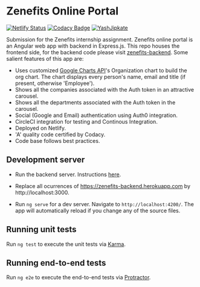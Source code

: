 # Zenefits Online Portal

[![Netlify Status](https://api.netlify.com/api/v1/badges/98f9f68b-8109-4fec-8284-a9d2862bdf7f/deploy-status)](https://app.netlify.com/sites/zenefits-employee-portal/deploys) [![Codacy Badge](https://api.codacy.com/project/badge/Grade/24d168fc46b5459f82c908e94c2082f7)](https://www.codacy.com/manual/YashJipkate/zenefits-frontend?utm_source=github.com&amp;utm_medium=referral&amp;utm_content=YashJipkate/zenefits-frontend&amp;utm_campaign=Badge_Grade) [![YashJipkate](https://circleci.com/gh/YashJipkate/zenefits-frontend.svg?style=svg)](https://circleci.com/gh/YashJipkate/zenefits-frontend)

Submission for the Zenefits internship assignment. Zenefits online portal is an Angular web app with backend in Express.js. This repo houses the frontend side, for the backend code please visit [zenefits-backend](https://github.com/YashJipkate/zenefits-backend). Some salient features of this app are:

- Uses customized [Google Charts API](https://developers.google.com/chart/interactive/docs/gallery/orgchart)'s    Organization chart to build the org chart. The chart displays every person's name, email and title (if present, otherwise 'Employee').
- Shows all the companies associated with the Auth token in an attractive carousel.
- Shows all the departments associated with the Auth token in the carousel.
- Social (Google and Email) authentication using Auth0 integration.
- CircleCI integration for testing and Continous Integration.
- Deployed on Netlify.
- 'A' quality code certified by Codacy.
- Code base follows best practices.

## Development server

- Run the backend server. Instructions [here](https://github.com/YashJipkate/zenefits-backend/blob/master/README.md).

- Replace all ocurrences of https://zenefits-backend.herokuapp.com by http://localhost:3000.

- Run `ng serve` for a dev server. Navigate to `http://localhost:4200/`. The app will automatically reload if you change any of the source files.

## Running unit tests

Run `ng test` to execute the unit tests via [Karma](https://karma-runner.github.io).

## Running end-to-end tests

Run `ng e2e` to execute the end-to-end tests via [Protractor](http://www.protractortest.org/).
